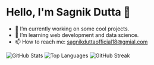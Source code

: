 # Hello, I'm Sagnik Dutta 👋

- 🔭 I’m currently working on some cool projects.
- 🌱 I’m learning web development and data science.
- 📫 How to reach me: sagnikduttaofficial18@gmial.com



![GitHub Stats](https://github-readme-stats.vercel.app/api?username=DSagnik24&show_icons=true&theme=dark)
![Top Languages](https://github-readme-stats.vercel.app/api/top-langs/?username=DSagnik24&layout=compact&theme=dark)
![GitHub Streak](https://streak-stats.demolab.com?user=DSagnik24&theme=dark)
